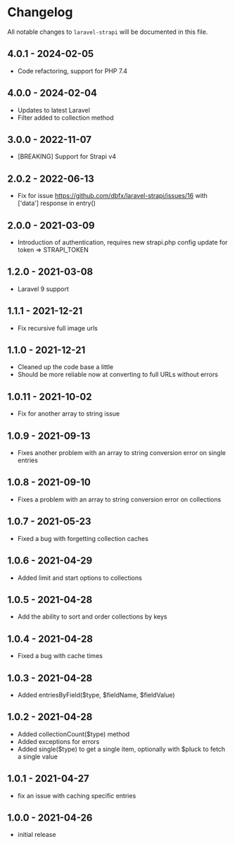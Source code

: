 # Changelog

All notable changes to `laravel-strapi` will be documented in this file.

## 4.0.1 - 2024-02-05

- Code refactoring, support for PHP 7.4 

## 4.0.0 - 2024-02-04

- Updates to latest Laravel
- Filter added to collection method

## 3.0.0 - 2022-11-07

- [BREAKING] Support for Strapi v4

## 2.0.2 - 2022-06-13

- Fix for issue https://github.com/dbfx/laravel-strapi/issues/16 with ['data'] response in entry()

## 2.0.0 - 2021-03-09

- Introduction of authentication, requires new strapi.php config update for token => STRAPI_TOKEN

## 1.2.0 - 2021-03-08

- Laravel 9 support

## 1.1.1 - 2021-12-21

- Fix recursive full image urls

## 1.1.0 - 2021-12-21

- Cleaned up the code base a little
- Should be more reliable now at converting to full URLs without errors

## 1.0.11 - 2021-10-02 

- Fix for another array to string issue

## 1.0.9 - 2021-09-13

- Fixes another problem with an array to string conversion error on single entries

## 1.0.8 - 2021-09-10

- Fixes a problem with an array to string conversion error on collections

## 1.0.7 - 2021-05-23

- Fixed a bug with forgetting collection caches

## 1.0.6 - 2021-04-29

- Added limit and start options to collections

## 1.0.5 - 2021-04-28

- Add the ability to sort and order collections by keys

## 1.0.4 - 2021-04-28

- Fixed a bug with cache times

## 1.0.3 - 2021-04-28

- Added entriesByField($type, $fieldName, $fieldValue)

## 1.0.2 - 2021-04-28

- Added collectionCount($type) method
- Added exceptions for errors
- Added single($type) to get a single item, optionally with $pluck to fetch a single value

## 1.0.1 - 2021-04-27

- fix an issue with caching specific entries

## 1.0.0 - 2021-04-26

- initial release
